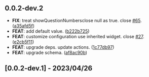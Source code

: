 ## 0.0.2-dev.2

 - **FIX**: treat showQuestionNumbersclose null as true.  close [#65](https://github.com/Goxiaoy/flutter_survey_js/issues/65). ([a35afd5f](https://github.com/Goxiaoy/flutter_survey_js/commit/a35afd5f25f245eb97fd9beb78ba09a86b3779be))
 - **FEAT**: add default value. ([b222b725](https://github.com/Goxiaoy/flutter_survey_js/commit/b222b7259fdc94ed817d8ad205f1d1afa53de437))
 - **FEAT**: customize configuration use inherited widget. close [#27](https://github.com/Goxiaoy/flutter_survey_js/issues/27). ([e2cb5f11](https://github.com/Goxiaoy/flutter_survey_js/commit/e2cb5f11f6fbe63fbf3eba8e454e7f3941fb4493))
 - **FEAT**: upgrade deps. update actions. ([1c77db97](https://github.com/Goxiaoy/flutter_survey_js/commit/1c77db97f33a30cb16378803ce2b11e9283063ec))
 - **FEAT**: upgrade schema. ([af8ac90b](https://github.com/Goxiaoy/flutter_survey_js/commit/af8ac90bafb4f24bca7c4ad17b8f2013531e8824))

## [0.0.2-dev.1] - 2023/04/26